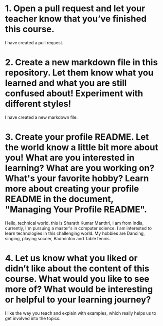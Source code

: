 # 1. Open a pull request and let your teacher know that you’ve finished this course.
I have created a pull request.

# 2. Create a new markdown file in this repository. Let them know what you learned and what you are still confused about! Experiment with different styles!
I have created a new markdown file.

# 3. Create your profile README. Let the world know a little bit more about you! What are you interested in learning? What are you working on? What's your favorite hobby? Learn more about creating your profile README in the document, "Managing Your Profile README".
Hello, technical world, this is Sharath Kumar Manthri, I am from India, currently, I'm pursuing a master's in computer science. I am interested to learn technologies in this challenging world. My hobbies are Dancing, singing, playing soccer, Badminton and Table tennis.  

# 4. Let us know what you liked or didn’t like about the content of this course. What would you like to see more of? What would be interesting or helpful to your learning journey?
I like the way you teach and explain with examples, which really helps us to get involved into the topics.  

